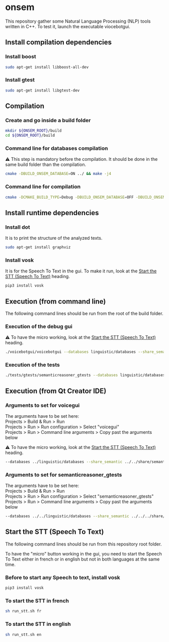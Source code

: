 onsem
=====


This repository gather some Natural Language Processing (NLP) tools written in C++.
To test it, launch the executable viocebotgui.



Install compilation dependencies
--------------------------------

### Install boost

```bash
sudo apt-get install libboost-all-dev
```


### Install gtest

```bash
sudo apt-get install libgtest-dev
```



Compilation
-----------


### Create and go inside a build folder

```bash
mkdir ${ONSEM_ROOT}/build
cd ${ONSEM_ROOT}/build
```


### Command line for databases compilation

:warning: This step is mandatory before the compilation. It should be done in the same build folder than the compilation.

```bash
cmake -DBUILD_ONSEM_DATABASE=ON ../ && make -j4
```


### Command line for compilation

```bash
cmake -DCMAKE_BUILD_TYPE=Debug -DBUILD_ONSEM_DATABASE=OFF -DBUILD_ONSEM_TESTS=ON ../ && make -j4
```



Install runtime dependencies
----------------------------

### Install dot

It is to print the structure of the analyzed texts.

```bash
sudo apt-get install graphviz
```

### Install vosk

It is for the Speech To Text in the gui. To make it run, look at the [Start the STT (Speech To Text)](#start-the-stt) heading.

```bash
pip3 install vosk
```




Execution (from command line)
-----------------------------

The following command lines should be run from the root of the build folder.

### Execution of the debug gui

:warning: To have the micro working, look at the [Start the STT (Speech To Text)](#start-the-stt) heading.

```bash
./voicebotgui/voicebotgui --databases linguistic/databases --share_semantic ../share/semantic
```

### Execution of the tests

```bash
./tests/gtests/semanticreasoner_gtests --databases linguistic/databases --share_semantic ../share/semantic
```





Execution (from Qt Creator IDE)
-------------------------------


### Arguments to set for voicegui

The arguments have to be set here:<br />
Projects > Build & Run > Run<br />
Projects > Run > Run configuration > Select "voicegui"<br />
Projects > Run > Command line arguments > Copy past the arguments below<br />

:warning: To have the micro working, look at the [Start the STT (Speech To Text)](#start-the-stt) heading.

```bash
--databases ../linguistic/databases --share_semantic ../../share/semantic
```


### Arguments to set for semanticreasoner_gtests

The arguments have to be set here:<br />
Projects > Build & Run > Run<br />
Projects > Run > Run configuration > Select "semanticreasoner_gtests"<br />
Projects > Run > Command line arguments > Copy past the arguments below<br />


```bash
--databases ../../linguistic/databases --share_semantic ../../../share/semantic
```


<span id="start-the-stt"></span>
Start the STT (Speech To Text)
------------------------------

The following command lines should be run from this repository root folder.

To have the "micro" button working in the gui, you need to start the Speech To Text either
in french or in english but not in both languages at the same time.


### Before to start any Speech to text, install vosk

```bash
pip3 install vosk
```


### To start the STT in french

```bash
sh run_stt.sh fr
```

### To start the STT in english

```bash
sh run_stt.sh en
```


